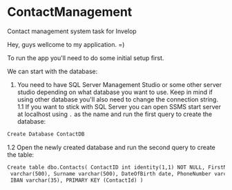 # ContactManagement
 Contact management system task for Invelop
 
 Hey, guys wellcome to my application. =)

 To run the app you'll need to do some initial setup first.

 We can start with the database:

 1. You need to have SQL Server Management Studio or some other server studio depending on what database you want to       use. Keep in mind if using other database you'll also need to change the connection string.
 1.1 If you want to stick with SQL Server you can open SSMS start server at localhost using ``` . ``` as the name and run the first query to create the database:
 ```diff
 Create Database ContactDB
```
 1.2 Open the newly created database and run the second query to create the table:
 ```diff
 Create table dbo.Contacts( ContactID int identity(1,1) NOT NULL, FirstName
  varchar(500), Surname varchar(500), DateOfBirth date, PhoneNumber varchar(15),
  IBAN varchar(35), PRIMARY KEY (ContactId) )
```
